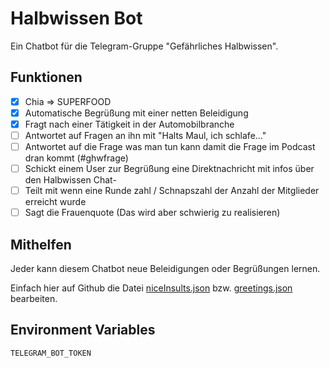 # Halbwissen Bot

Ein Chatbot für die Telegram-Gruppe "Gefährliches Halbwissen".

## Funktionen
- [x] Chia => SUPERFOOD
- [x] Automatische Begrüßung mit einer netten Beleidigung
- [x] Fragt nach einer Tätigkeit in der Automobilbranche
- [ ] Antwortet auf Fragen an ihn mit "Halts Maul, ich schlafe..."
- [ ] Antwortet auf die Frage was man tun kann damit die Frage im Podcast dran kommt (#ghwfrage)
- [ ] Schickt einem User zur Begrüßung eine Direktnachricht mit infos über den Halbwissen Chat-
- [ ] Teilt mit wenn eine Runde zahl / Schnapszahl der Anzahl der Mitglieder erreicht wurde
- [ ] Sagt die Frauenquote (Das wird aber schwierig zu realisieren)

## Mithelfen
Jeder kann diesem Chatbot neue Beleidigungen oder Begrüßungen lernen.

Einfach hier auf Github die Datei 
[niceInsults.json](https://github.com/bahuma/halbwissenbot/edit/master/niceInsults.json)
bzw. [greetings.json](https://github.com/bahuma/halbwissenbot/edit/master/greetings.json)
bearbeiten.

## Environment Variables
`TELEGRAM_BOT_TOKEN`
